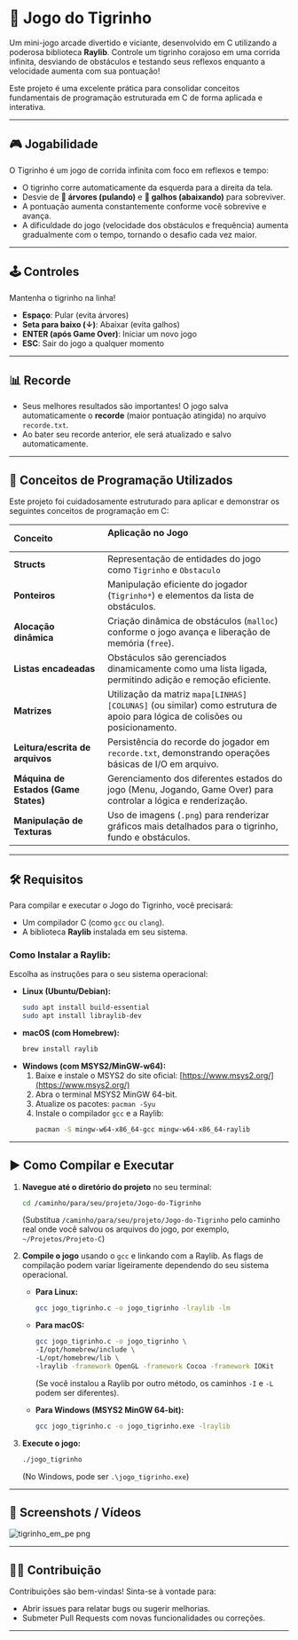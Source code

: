 # 🐯 Jogo do Tigrinho

Um mini-jogo arcade divertido e viciante, desenvolvido em C utilizando a poderosa biblioteca **Raylib**. Controle um tigrinho corajoso em uma corrida infinita, desviando de obstáculos e testando seus reflexos enquanto a velocidade aumenta com sua pontuação!

Este projeto é uma excelente prática para consolidar conceitos fundamentais de programação estruturada em C de forma aplicada e interativa.

---

## 🎮 Jogabilidade

O Tigrinho é um jogo de corrida infinita com foco em reflexos e tempo:

-   O tigrinho corre automaticamente da esquerda para a direita da tela.
-   Desvie de **🌳 árvores (pulando)** e **🌿 galhos (abaixando)** para sobreviver.
-   A pontuação aumenta constantemente conforme você sobrevive e avança.
-   A dificuldade do jogo (velocidade dos obstáculos e frequência) aumenta gradualmente com o tempo, tornando o desafio cada vez maior.

---

## 🕹️ Controles

Mantenha o tigrinho na linha!

-   **Espaço**: Pular (evita árvores)
-   **Seta para baixo (↓)**: Abaixar (evita galhos)
-   **ENTER (após Game Over)**: Iniciar um novo jogo
-   **ESC**: Sair do jogo a qualquer momento

---

## 📊 Recorde

-   Seus melhores resultados são importantes! O jogo salva automaticamente o **recorde** (maior pontuação atingida) no arquivo `recorde.txt`.
-   Ao bater seu recorde anterior, ele será atualizado e salvo automaticamente.

---

## 🧠 Conceitos de Programação Utilizados

Este projeto foi cuidadosamente estruturado para aplicar e demonstrar os seguintes conceitos de programação em C:

| Conceito                | Aplicação no Jogo                                                |
| :---------------------- | :------------------------------------------------------------------ |
| **Structs**            | Representação de entidades do jogo como `Tigrinho` e `Obstaculo`   |
| **Ponteiros**          | Manipulação eficiente do jogador (`Tigrinho*`) e elementos da lista de obstáculos. |
| **Alocação dinâmica**  | Criação dinâmica de obstáculos (`malloc`) conforme o jogo avança e liberação de memória (`free`). |
| **Listas encadeadas**  | Obstáculos são gerenciados dinamicamente como uma lista ligada, permitindo adição e remoção eficiente. |
| **Matrizes**           | Utilização da matriz `mapa[LINHAS][COLUNAS]` (ou similar) como estrutura de apoio para lógica de colisões ou posicionamento. |
| **Leitura/escrita de arquivos** | Persistência do recorde do jogador em `recorde.txt`, demonstrando operações básicas de I/O em arquivo. |
| **Máquina de Estados (Game States)** | Gerenciamento dos diferentes estados do jogo (Menu, Jogando, Game Over) para controlar a lógica e renderização. |
| **Manipulação de Texturas** | Uso de imagens (`.png`) para renderizar gráficos mais detalhados para o tigrinho, fundo e obstáculos. |

---

## 🛠 Requisitos

Para compilar e executar o Jogo do Tigrinho, você precisará:

-   Um compilador C (como `gcc` ou `clang`).
-   A biblioteca **Raylib** instalada em seu sistema.

### Como Instalar a Raylib:

Escolha as instruções para o seu sistema operacional:

-   **Linux (Ubuntu/Debian):**
    ```bash
    sudo apt install build-essential
    sudo apt install libraylib-dev
    ```
-   **macOS (com Homebrew):**
    ```bash
    brew install raylib
    ```
-   **Windows (com MSYS2/MinGW-w64):**
    1.  Baixe e instale o MSYS2 do site oficial: [https://www.msys2.org/](https://www.msys2.org/)
    2.  Abra o terminal MSYS2 MinGW 64-bit.
    3.  Atualize os pacotes: `pacman -Syu`
    4.  Instale o compilador `gcc` e a Raylib:
        ```bash
        pacman -S mingw-w64-x86_64-gcc mingw-w64-x86_64-raylib
        ```

---

## ▶️ Como Compilar e Executar

1.  **Navegue até o diretório do projeto** no seu terminal:
    ```bash
    cd /caminho/para/seu/projeto/Jogo-do-Tigrinho
    ```
    (Substitua `/caminho/para/seu/projeto/Jogo-do-Tigrinho` pelo caminho real onde você salvou os arquivos do jogo, por exemplo, `~/Projetos/Projeto-C`)

2.  **Compile o jogo** usando o `gcc` e linkando com a Raylib. As flags de compilação podem variar ligeiramente dependendo do seu sistema operacional.

    -   **Para Linux:**
        ```bash
        gcc jogo_tigrinho.c -o jogo_tigrinho -lraylib -lm
        ```
    -   **Para macOS:**
        ```bash
        gcc jogo_tigrinho.c -o jogo_tigrinho \
        -I/opt/homebrew/include \
        -L/opt/homebrew/lib \
        -lraylib -framework OpenGL -framework Cocoa -framework IOKit
        ```
        (Se você instalou a Raylib por outro método, os caminhos `-I` e `-L` podem ser diferentes).

    -   **Para Windows (MSYS2 MinGW 64-bit):**
        ```bash
        gcc jogo_tigrinho.c -o jogo_tigrinho.exe -lraylib
        ```

3.  **Execute o jogo:**
    ```bash
    ./jogo_tigrinho
    ```
    (No Windows, pode ser `.\jogo_tigrinho.exe`)

---

## 📸 Screenshots / Vídeos

![tigrinho_em_pe png](https://github.com/user-attachments/assets/20565df7-2d7e-4179-9b0c-68fd98460af4)


---

## 👨‍💻 Contribuição

Contribuições são bem-vindas! Sinta-se à vontade para:

-   Abrir issues para relatar bugs ou sugerir melhorias.
-   Submeter Pull Requests com novas funcionalidades ou correções.

---


